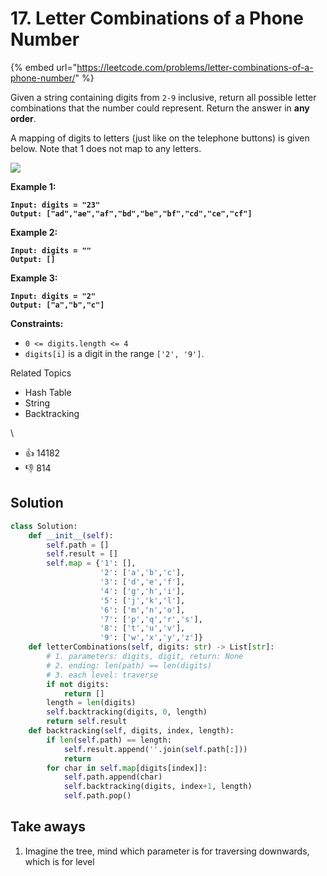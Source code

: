 # 17. Letter Combinations of a Phone Number

{% embed url="https://leetcode.com/problems/letter-combinations-of-a-phone-number/" %}

Given a string containing digits from `2-9` inclusive, return all possible letter combinations that the number could represent. Return the answer in **any order**.

A mapping of digits to letters (just like on the telephone buttons) is given below. Note that 1 does not map to any letters.

![](https://assets.leetcode.com/uploads/2022/03/15/1200px-telephone-keypad2svg.png)

**Example 1:**

<pre><code><strong>Input: digits = "23"
</strong><strong>Output: ["ad","ae","af","bd","be","bf","cd","ce","cf"]
</strong></code></pre>

**Example 2:**

<pre><code><strong>Input: digits = ""
</strong><strong>Output: []
</strong></code></pre>

**Example 3:**

<pre><code><strong>Input: digits = "2"
</strong><strong>Output: ["a","b","c"]
</strong></code></pre>

**Constraints:**

* `0 <= digits.length <= 4`
* `digits[i]` is a digit in the range `['2', '9']`.

Related Topics

* Hash Table
* String
* Backtracking

\


* 👍 14182
* 👎 814

## Solution

```python
class Solution:
    def __init__(self):
        self.path = []
        self.result = []
        self.map = {'1': [],
                    '2': ['a','b','c'],
                    '3': ['d','e','f'],
                    '4': ['g','h','i'],
                    '5': ['j','k','l'],
                    '6': ['m','n','o'],
                    '7': ['p','q','r','s'],
                    '8': ['t','u','v'],
                    '9': ['w','x','y','z']}
    def letterCombinations(self, digits: str) -> List[str]:
        # 1. parameters: digits, digit, return: None
        # 2. ending: len(path) == len(digits)
        # 3. each level: traverse
        if not digits:
            return []
        length = len(digits)
        self.backtracking(digits, 0, length)
        return self.result
    def backtracking(self, digits, index, length):
        if len(self.path) == length:
            self.result.append(''.join(self.path[:]))
            return
        for char in self.map[digits[index]]:
            self.path.append(char)
            self.backtracking(digits, index+1, length)
            self.path.pop()
```

## Take aways

1. Imagine the tree, mind which parameter is for traversing downwards, which is for level
